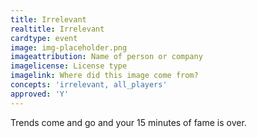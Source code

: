 ```yaml
---
title: Irrelevant
realtitle: Irrelevant
cardtype: event
image: img-placeholder.png
imageattribution: Name of person or company
imagelicense: License type
imagelink: Where did this image come from?
concepts: 'irrelevant, all_players'
approved: 'Y'
---
```


Trends come and go and your 15 minutes of fame is over.
